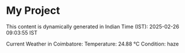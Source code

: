 # My Project

This content is dynamically generated in Indian Time (IST): 2025-02-26 09:03:55 IST


Current Weather in Coimbatore:
Temperature: 24.88 °C
Condition: haze
